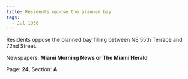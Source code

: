 ```yaml
---  
title: Residents oppose the planned bay  
tags:  
  - Jul 1956  
---  
```

  
Residents oppose the planned bay filling between NE 55th Terrace and 72nd Street.  
  
Newspapers: **Miami Morning News or The Miami Herald**  
  
Page: **24**, Section: **A** 
